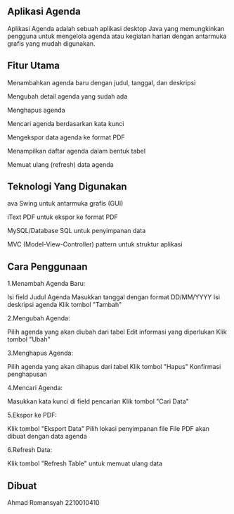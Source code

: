 
## Aplikasi Agenda
Aplikasi Agenda adalah sebuah aplikasi desktop Java yang memungkinkan pengguna untuk mengelola agenda atau kegiatan harian dengan antarmuka grafis yang mudah digunakan.
## Fitur Utama
Menambahkan agenda baru dengan judul, tanggal, dan deskripsi

Mengubah detail agenda yang sudah ada

Menghapus agenda

Mencari agenda berdasarkan kata kunci

Mengekspor data agenda ke format PDF

Menampilkan daftar agenda dalam bentuk tabel

Memuat ulang (refresh) data agenda
## Teknologi Yang Digunakan
ava Swing untuk antarmuka grafis (GUI)

iText PDF untuk ekspor ke format PDF

MySQL/Database SQL untuk penyimpanan data

MVC (Model-View-Controller) pattern untuk struktur aplikasi
## Cara Penggunaan
1.Menambah Agenda Baru:

Isi field Judul Agenda
Masukkan tanggal dengan format DD/MM/YYYY
Isi deskripsi agenda
Klik tombol "Tambah"


2.Mengubah Agenda:

Pilih agenda yang akan diubah dari tabel
Edit informasi yang diperlukan
Klik tombol "Ubah"


3.Menghapus Agenda:

Pilih agenda yang akan dihapus dari tabel
Klik tombol "Hapus"
Konfirmasi penghapusan


4.Mencari Agenda:

Masukkan kata kunci di field pencarian
Klik tombol "Cari Data"


5.Ekspor ke PDF:

Klik tombol "Eksport Data"
Pilih lokasi penyimpanan file
File PDF akan dibuat dengan data agenda


6.Refresh Data:

Klik tombol "Refresh Table" untuk memuat ulang data
## Dibuat
Ahmad Romansyah 2210010410
